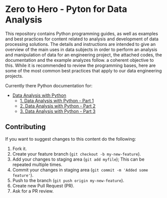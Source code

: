# Zero to Hero - Pyton for Data Analysis

This repository contains Python programming guides, as well as examples and best practices for content related to analysis and development of data processing solutions. The details and instructions are intended to give an overview of the main uses in data subjects in order to perform an analysis and manipulation of data for an engineering project, the attached codes, the documentation and the example analyzes follow. a coherent objective to this. While it is recommended to review the programming bases, here are some of the most common best practices that apply to our data engineering projects.

Currently there Python documentation for:

- [Data Analysis with Python](Data%20Analysis%20with%20Python)
   - [1. Data Analysis with Python - Part 1](Data%20Analysis%20with%20Python/1.%20Data%20Analysis%20with%20Python%20-%20Part%201.ipynb)
   - [2. Data Analysis with Python - Part 2](Data%20Analysis%20with%20Python/2.%20Data%20Analysis%20with%20Python%20-%20Part%202.ipynb)
   - [3. Data Analysis with Python - Part 3](Data%20Analysis%20with%20Python/3.%20Data%20Analysis%20with%20Python%20-%20Part%203.ipynb)


## Contributing

If you want to suggest changes to this content do the following:

1. Fork it.
2. Create your feature branch (`git checkout -b my-new-feature`).
3. Add your changes to staging area (`git add myfile`);
   This can be repeated multiple times.
4. Commit your changes in staging area (`git commit -m 'Added some feature'`).
5. Push to the branch (`git push origin my-new-feature`).
6. Create new Pull Request (PR).
7. Ask for a PR review.
